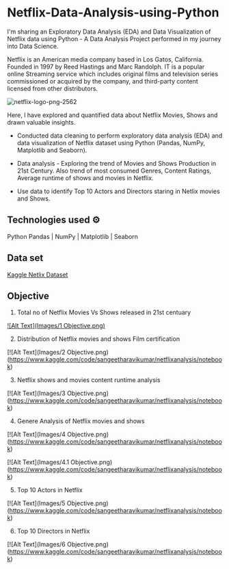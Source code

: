 # Netflix-Data-Analysis-using-Python

I'm sharing an Exploratory Data Analysis (EDA) and Data Visualization of Netflix data using Python - A Data Analysis Project performed in my journey into Data Science.

Netflix is an American media company based in Los Gatos, California. Founded in 1997 by Reed Hastings and Marc Randolph. IT is a popular online Streaming service which includes original films and television series commissioned or acquired by the company, and third-party content licensed from other distributors. 

![netflix-logo-png-2562](https://user-images.githubusercontent.com/125726682/228943665-3279385b-e53c-4261-aa26-2a8df2ac0020.png)

Here, l have explored and quantified data about Netflix Movies, Shows and drawn valuable insights.

* Conducted data cleaning to perform exploratory data analysis (EDA) and data visualization of Netflix dataset using Python (Pandas, NumPy, Matplotlib and Seaborn).

* Data analysis - Exploring the trend of Movies and Shows Production in 21st Century. Also trend of most consumed Genres, Content Ratings, Average runtime of shows and movies in Netflix.

* Use data to identify Top 10 Actors and Directors staring in Netlix movies and Shows.

## Technologies used ⚙️

  Python
  Pandas | NumPy | Matplotlib | Seaborn
  
## Data set

[Kaggle Netlix Dataset](https://www.kaggle.com/datasets/victorsoeiro/netflix-tv-shows-and-movies)

## Objective

1. Total no of Netflix Movies Vs Shows released in 21st centuary

[![Alt Text](Images/1 Objective.png)](https://www.kaggle.com/code/sangeetharavikumar/netflixanalysis/notebook)

2. Distribution of Netflix movies and shows Film certification 

[![Alt Text](Images/2 Objective.png)(https://www.kaggle.com/code/sangeetharavikumar/netflixanalysis/notebook)

3. Netflix shows and movies content runtime analysis

[![Alt Text](Images/3 Objective.png)(https://www.kaggle.com/code/sangeetharavikumar/netflixanalysis/notebook)

4. Genere Analysis of Netflix movies and shows

[![Alt Text](Images/4 Objective.png)(https://www.kaggle.com/code/sangeetharavikumar/netflixanalysis/notebook)

[![Alt Text](Images/4.1 Objective.png)(https://www.kaggle.com/code/sangeetharavikumar/netflixanalysis/notebook)

5. Top 10 Actors in Netflix

[![Alt Text](Images/5 Objective.png)(https://www.kaggle.com/code/sangeetharavikumar/netflixanalysis/notebook)

6. Top 10 Directors in Netflix

[![Alt Text](Images/6 Objective.png)(https://www.kaggle.com/code/sangeetharavikumar/netflixanalysis/notebook)
